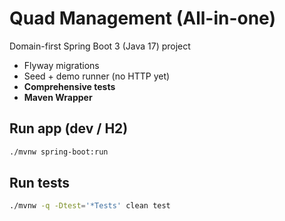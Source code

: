# Quad Management (All-in-one)

Domain-first Spring Boot 3 (Java 17) project
- Flyway migrations
- Seed + demo runner (no HTTP yet)
- **Comprehensive tests**
- **Maven Wrapper**

## Run app (dev / H2)
```bash
./mvnw spring-boot:run
```

## Run tests
```bash
./mvnw -q -Dtest='*Tests' clean test
```
